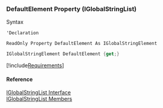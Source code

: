 ﻿### DefaultElement Property (IGlobalStringList)

Syntax

```vbnet
'Declaration

ReadOnly Property DefaultElement As IGlobalStringElement
```

```csharp
IGlobalStringElement DefaultElement {get;}
```

[!include[Requirements](../partials/requirements.md)]

#### Reference

[IGlobalStringList Interface](fcSDK~FChoice.Foundation.Clarify.DataObjects.IGlobalStringList.md)  
[IGlobalStringList Members](fcSDK~FChoice.Foundation.Clarify.DataObjects.IGlobalStringList_members.md)